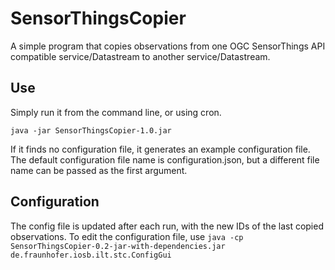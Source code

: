 # SensorThingsCopier
A simple program that copies observations from one OGC SensorThings API compatible
service/Datastream to another service/Datastream.

## Use
Simply run it from the command line, or using cron.

`java -jar SensorThingsCopier-1.0.jar`

If it finds no configuration file, it generates an example configuration file.
The default configuration file name is configuration.json, but a different file
name can be passed as the first argument.

## Configuration
The config file is updated after each run, with the new IDs of the last copied observations.
To edit the configuration file, use
`java -cp SensorThingsCopier-0.2-jar-with-dependencies.jar de.fraunhofer.iosb.ilt.stc.ConfigGui`
